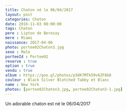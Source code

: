 ```yaml
---
title: Chaton né le 06/04/2017
layout: post
categories: Chaton
date: 2016-11-03 08:00:00
tags: Chaton
pere : Lipton de Berezay
mere : Miami
naissance: 2017-04-06
photo: portee02Chaton3.jpg
sexe : Male
porteeId : Portee02
reserve : true
option : true
vendu : true
album : https://goo.gl/photos/p58K7MTk59v6ZF8b8
couleur : Black Silver Blotched Tabby et Blanc
name : New York
photos: [portee02Chaton3.jpg, portee02Chaton3-1.jpg]
---
```


Un adorable chaton est né le 06/04/2017
